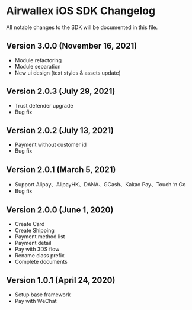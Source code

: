 # Airwallex iOS SDK Changelog
All notable changes to the SDK will be documented in this file.

## Version 3.0.0 (November 16, 2021)
- Module refactoring
- Module separation
- New ui design (text styles & assets update)

## Version 2.0.3 (July 29, 2021)
- Trust defender upgrade
- Bug fix

## Version 2.0.2 (July 13, 2021)
- Payment without customer id
- Bug fix

## Version 2.0.1 (March 5, 2021)
- Support Alipay、AlipayHK、DANA、GCash、Kakao Pay、Touch ‘n Go
- Bug fix

## Version 2.0.0 (June 1, 2020)
- Create Card
- Create Shipping
- Payment method list
- Payment detail
- Pay with 3DS flow
- Rename class prefix
- Complete documents

## Version 1.0.1 (April 24, 2020)
- Setup base framework
- Pay with WeChat
